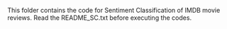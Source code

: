 This folder contains the code for Sentiment Classification of IMDB movie reviews. Read the README_SC.txt before executing the codes.
